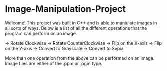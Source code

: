 # Image-Manipulation-Project

Welcome! This project was built in C++ and is able to maniulate images in all sorts of ways. Below is a list of all the different operations that the program can perform on an image. 

-> Rotate Clockwise
-> Rotate CounterClockwise
-> Flip on the X-axis 
-> Flip on the Y-axis
-> Convert to Grayscale
-> Convert to Sepia

More than one operation from the above can be performed on an image. Image files are either of the .ppm or .pgm type. 
